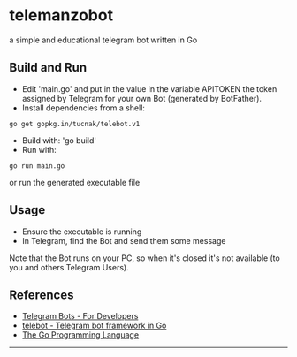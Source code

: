 # telemanzobot

a simple and educational telegram bot written in Go


## Build and Run

- Edit 'main.go' and put in the value in the variable APITOKEN the token assigned by Telegram for your own Bot (generated by BotFather).
- Install dependencies from a shell:
```
go get gopkg.in/tucnak/telebot.v1
```
- Build with: 'go build'
- Run with:
```
go run main.go
```
or run the generated executable file


## Usage

- Ensure the executable is running
- In Telegram, find the Bot and send them some message

Note that the Bot runs on your PC, so when it's closed it's not available (to you and others Telegram Users).


## References

- [Telegram Bots - For Developers](https://core.telegram.org/bots)
- [telebot - Telegram bot framework in Go](https://github.com/tucnak/telebot)
- [The Go Programming Language](https://golang.org/)

----
